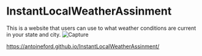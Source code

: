 # InstantLocalWeatherAssinment
This is a website that users can use to what weather conditions are current in your state and city.
![Capture](https://github.com/AntoineFord/InstantLocalWeatherAssinment/assets/130304994/861f9384-e4df-47fb-9e3c-75b00b0817a2)


https://antoineford.github.io/InstantLocalWeatherAssinment/
